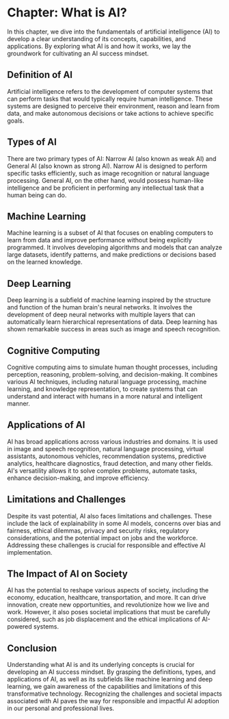 Chapter: What is AI?
====================

In this chapter, we dive into the fundamentals of artificial intelligence (AI) to develop a clear understanding of its concepts, capabilities, and applications. By exploring what AI is and how it works, we lay the groundwork for cultivating an AI success mindset.

Definition of AI
----------------

Artificial intelligence refers to the development of computer systems that can perform tasks that would typically require human intelligence. These systems are designed to perceive their environment, reason and learn from data, and make autonomous decisions or take actions to achieve specific goals.

Types of AI
-----------

There are two primary types of AI: Narrow AI (also known as weak AI) and General AI (also known as strong AI). Narrow AI is designed to perform specific tasks efficiently, such as image recognition or natural language processing. General AI, on the other hand, would possess human-like intelligence and be proficient in performing any intellectual task that a human being can do.

Machine Learning
----------------

Machine learning is a subset of AI that focuses on enabling computers to learn from data and improve performance without being explicitly programmed. It involves developing algorithms and models that can analyze large datasets, identify patterns, and make predictions or decisions based on the learned knowledge.

Deep Learning
-------------

Deep learning is a subfield of machine learning inspired by the structure and function of the human brain's neural networks. It involves the development of deep neural networks with multiple layers that can automatically learn hierarchical representations of data. Deep learning has shown remarkable success in areas such as image and speech recognition.

Cognitive Computing
-------------------

Cognitive computing aims to simulate human thought processes, including perception, reasoning, problem-solving, and decision-making. It combines various AI techniques, including natural language processing, machine learning, and knowledge representation, to create systems that can understand and interact with humans in a more natural and intelligent manner.

Applications of AI
------------------

AI has broad applications across various industries and domains. It is used in image and speech recognition, natural language processing, virtual assistants, autonomous vehicles, recommendation systems, predictive analytics, healthcare diagnostics, fraud detection, and many other fields. AI's versatility allows it to solve complex problems, automate tasks, enhance decision-making, and improve efficiency.

Limitations and Challenges
--------------------------

Despite its vast potential, AI also faces limitations and challenges. These include the lack of explainability in some AI models, concerns over bias and fairness, ethical dilemmas, privacy and security risks, regulatory considerations, and the potential impact on jobs and the workforce. Addressing these challenges is crucial for responsible and effective AI implementation.

The Impact of AI on Society
---------------------------

AI has the potential to reshape various aspects of society, including the economy, education, healthcare, transportation, and more. It can drive innovation, create new opportunities, and revolutionize how we live and work. However, it also poses societal implications that must be carefully considered, such as job displacement and the ethical implications of AI-powered systems.

Conclusion
----------

Understanding what AI is and its underlying concepts is crucial for developing an AI success mindset. By grasping the definitions, types, and applications of AI, as well as its subfields like machine learning and deep learning, we gain awareness of the capabilities and limitations of this transformative technology. Recognizing the challenges and societal impacts associated with AI paves the way for responsible and impactful AI adoption in our personal and professional lives.
